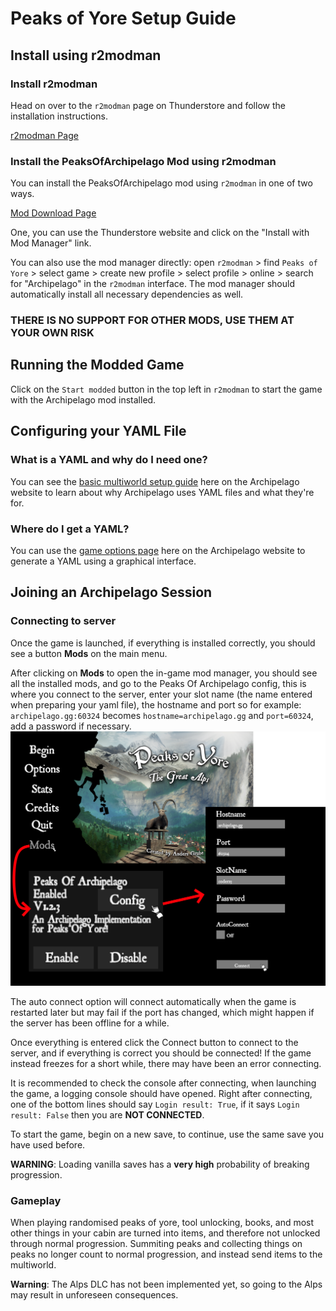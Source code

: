 # Peaks of Yore Setup Guide

## Install using r2modman

### Install r2modman

Head on over to the `r2modman` page on Thunderstore and follow the installation instructions.

[r2modman Page](https://thunderstore.io/package/ebkr/r2modman/)

### Install the PeaksOfArchipelago Mod using r2modman

You can install the PeaksOfArchipelago mod using `r2modman` in one of two ways.

[Mod Download Page](https://thunderstore.io/c/peaks-of-yore/p/c0der23/PeaksOfArchipelago/)

One, you can use the Thunderstore website and click on the "Install with Mod Manager" link.

You can also use the mod manager directly: open `r2modman` > find `Peaks of Yore` > select game > create new profile >
select profile > online > search for "Archipelago" in the `r2modman` interface.
The mod manager should automatically install all necessary dependencies as well.

### THERE IS NO SUPPORT FOR OTHER MODS, USE THEM AT YOUR OWN RISK


## Running the Modded Game

Click on the `Start modded` button in the top left in `r2modman` to start the game with the Archipelago mod installed.

## Configuring your YAML File
### What is a YAML and why do I need one?
You can see the [basic multiworld setup guide](/tutorial/Archipelago/setup/en) here on the Archipelago website to learn 
about why Archipelago uses YAML files and what they're for.

### Where do I get a YAML?
You can use the [game options page](../player-options) here on the Archipelago 
website to generate a YAML using a graphical interface.


## Joining an Archipelago Session
### Connecting to server
Once the game is launched, if everything is installed correctly, you should see a button **Mods** on the main menu.

After clicking on **Mods** to open the in-game mod manager, you should see all the installed mods,
and go to the Peaks Of Archipelago config, this is where you connect to
the server, enter your slot name (the name entered when preparing your yaml file), the hostname and port so for
example: `archipelago.gg:60324` becomes `hostname=archipelago.gg` and `port=60324`, add a password if necessary.
![](imgs/settings.png)

The auto connect option will connect automatically when the game is restarted later but may fail if the port has
changed, which might happen if the server has been offline for a while.

Once everything is entered click the Connect button to connect to the server, and if everything is correct
you should be connected!
If the game instead freezes for a short while, there may have been an error connecting.

It is recommended to check the console after connecting, when launching the game, a logging console should
have opened. Right after connecting, one of the bottom lines should say `Login result: True`, if it says
`Login result: False` then you are **NOT CONNECTED**.

To start the game, begin on a new save, to continue, use the same save you have used before.

**WARNING**: Loading vanilla saves has a **very high** probability of breaking progression.

### Gameplay
When playing randomised peaks of yore, tool unlocking, books, and most other things in your cabin are turned into items,
and therefore not unlocked through normal progression.
Summiting peaks and collecting things on peaks no longer count to normal progression, and instead send items to the
multiworld.

**Warning**: The Alps DLC has not been implemented yet, so going to the Alps may result in unforeseen consequences.